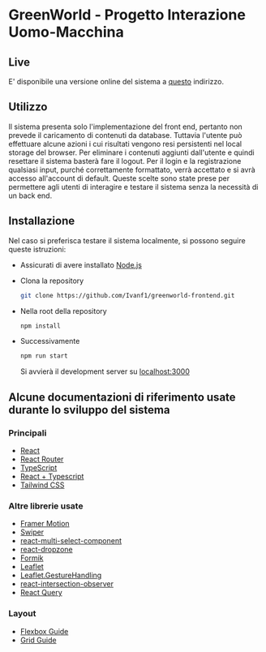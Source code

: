 # GreenWorld - Progetto Interazione Uomo-Macchina

## Live

E' disponibile una versione online del sistema a [questo](https://greenworld-ium.pages.dev/) indirizzo.

## Utilizzo

Il sistema presenta solo l'implementazione del front end, pertanto non prevede il caricamento di contenuti da database. Tuttavia l'utente può effettuare alcune azioni i cui risultati vengono resi persistenti nel local storage del browser.
Per eliminare i contenuti aggiunti dall'utente e quindi resettare il sistema basterà fare il logout. Per il login e la
registrazione qualsiasi input, purché correttamente formattato, verrà accettato e si avrà accesso all'account di default.
Queste scelte sono state prese per permettere agli utenti di interagire e testare il sistema senza la necessità di un back end.

## Installazione

Nel caso si preferisca testare il sistema localmente, si possono seguire queste istruzioni:

- Assicurati di avere installato [Node.js](https://nodejs.dev/download)
- Clona la repository

  ```bash
  git clone https://github.com/Ivanf1/greenworld-frontend.git
  ```

- Nella root della repository

  ```bash
  npm install
  ```

- Successivamente

  ```bash
  npm run start
  ```

  Si avvierà il development server su [localhost:3000](http://localhost:3000)

## Alcune documentazioni di riferimento usate durante lo sviluppo del sistema

### Principali

- [React](https://reactjs.org/docs/getting-started.html)
- [React Router](https://reactrouter.com/docs/en/v6)
- [TypeScript](https://www.typescriptlang.org/docs/)
- [React + Typescript](https://github.com/typescript-cheatsheets/react#reacttypescript-cheatsheets)
- [Tailwind CSS](https://tailwindcss.com/docs/installation)

### Altre librerie usate

- [Framer Motion](https://www.framer.com/motion/)
- [Swiper](https://swiperjs.com/swiper-api)
- [react-multi-select-component](https://github.com/hc-oss/react-multi-select-component)
- [react-dropzone](https://react-dropzone.js.org/)
- [Formik](https://formik.org/docs/overview)
- [Leaflet](https://leafletjs.com/)
- [Leaflet.GestureHandling](https://github.com/elmarquis/Leaflet.GestureHandling#readme)
- [react-intersection-observer](https://react-intersection-observer.vercel.app/?path=/docs/introduction--page)
- [React Query](https://react-query.tanstack.com/overview)

### Layout

- [Flexbox Guide](https://css-tricks.com/snippets/css/a-guide-to-flexbox/)
- [Grid Guide](https://css-tricks.com/snippets/css/complete-guide-grid/)
